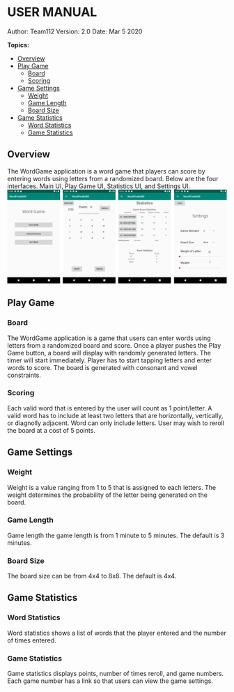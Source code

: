 # USER MANUAL

Author: Team112 Version: 2.0 Date: Mar 5 2020

**Topics:**

* [Overview](#overview)
* [Play Game](#play-game)
    + [Board](#board)
    + [Scoring](#scoring)
* [Game Settings](#game-settings)
    + [Weight](#weight)
    + [Game Length](#game-length)
    + [Board Size](#board-size)
* [Game Statistics](#game-statistics)
    + [Word Statistics](#word-statistics)
    + [Game Statistics](#game-statistics)

## Overview
The WordGame application is a word game that players can score by entering words using letters from a randomized board. 
Below are the four interfaces. Main UI, Play Game UI, Statistics UI, and Settings UI.
![GUI](../images/mergedUI.png) 
 
## Play Game
### Board
The WordGame application is a game that users can enter words using letters from a randomized board and score. Once a player pushes the Play Game button, a board will display with randomly generated letters. The timer will start immediately. Player has to start tapping letters and enter words to score. The board is generated with consonant and vowel constraints.  

### Scoring
Each valid word that is entered by the user will count as 1 point/letter. A valid word has to include at least two letters that are horizontally, vertically, or diagnolly adjacent. Word can only include letters. User may wish to reroll the board at a cost of 5 points. 

## Game Settings
### Weight
Weight is a value ranging from 1 to 5 that is assigned to each letters. The weight determines the probability of the letter being generated on the board. 

### Game Length
Game length the game length is from 1 minute to 5 minutes. The default is 3 minutes.

### Board Size
The board size can be from 4x4 to 8x8. The default is 4x4. 

## Game Statistics
### Word Statistics
Word statistics shows a list of words that the player entered and the number of times entered.

### Game Statistics
Game statistics displays points, number of times reroll, and game numbers. 
Each game number has a link so that users can view the game settings. 


